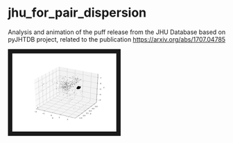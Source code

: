 # jhu_for_pair_dispersion
Analysis and animation of the puff release from the JHU Database based on pyJHTDB project, related to the publication https://arxiv.org/abs/1707.04785

<a href="http://www.youtube.com/watch?feature=player_embedded&v=6rRt6q-65Iw
" target="_blank"><img src="Animated GIF-downsized_large.gif" 
alt="Puff release" width="240" height="180" border="10" /></a>

